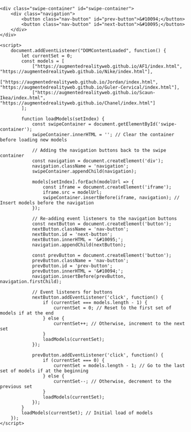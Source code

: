 <html lang="ro">
<head>
    <meta charset="UTF-8">
    <meta name="viewport" content="width=device-width, initial-scale=1.0">
    <title>Embed Modele 3D</title>
    <style>
        body {
            margin: 0;
            padding: 0;
            display: flex;
            flex-direction: column;
            align-items: center;
            justify-content: center;
            height: 100vh;
            background: url('image.png') no-repeat center center fixed;
            background-size: cover;
        }
        .swipe-container {
            display: flex;
            flex-direction: column;
            align-items: center;
            width: 200px; /* Adjust this as needed */
            overflow: hidden;
            position: relative;
            margin-top: 20px;
        }
        .swipe-container iframe {
            width: 200px;
            height: 240px;
            border-radius: 30%;
            margin-bottom: 60px; /* Space between models */
        }
        .navigation {
            display: flex;
            justify-content: space-between;
            position: absolute;
            top: calc(50% - 30px);
            width: 100%;
            transform: translateY(-50%);
        }
        .nav-button {
            background-color: #007BFF; /* Bootstrap primary color for reference */
            color: white;
            border: none;
            border-radius: 50%;
            width: 40px;
            height: 40px;
            cursor: pointer;
            opacity: 0.8;
            transition: opacity 0.3s ease;
        }
        .nav-button:hover {
            opacity: 1;
        }
    </style>
</head>
<body>

    <div class="swipe-container" id="swipe-container">
        <div class="navigation">
            <button class="nav-button" id="prev-button">&#10094;</button>
            <button class="nav-button" id="next-button">&#10095;</button>
        </div>
    </div>

    <script>
        document.addEventListener("DOMContentLoaded", function() {
            let currentSet = 0;
            const models = [
                ["https://augmentedrealityweb.github.io/AF1/index.html", "https://augmentedrealityweb.github.io/Nike/index.html"],
                ["https://augmentedrealityweb.github.io/Jordan/index.html", "https://augmentedrealityweb.github.io/Guler-Cervical/index.html"],
                ["https://augmentedrealityweb.github.io/Scaun-Ikea/index.html", "https://augmentedrealityweb.github.io/Chanel/index.html"]
            ];

            function loadModels(setIndex) {
                const swipeContainer = document.getElementById('swipe-container');
                swipeContainer.innerHTML = ''; // Clear the container before loading new models

                // Adding the navigation buttons back to the swipe container
                const navigation = document.createElement('div');
                navigation.className = 'navigation';
                swipeContainer.appendChild(navigation);

                models[setIndex].forEach(modelUrl => {
                    const iframe = document.createElement('iframe');
                    iframe.src = modelUrl;
                    swipeContainer.insertBefore(iframe, navigation); // Insert models before the navigation
                });

                // Re-adding event listeners to the navigation buttons
                const nextButton = document.createElement('button');
                nextButton.className = 'nav-button';
                nextButton.id = 'next-button';
                nextButton.innerHTML = '&#10095;';
                navigation.appendChild(nextButton);

                const prevButton = document.createElement('button');
                prevButton.className = 'nav-button';
                prevButton.id = 'prev-button';
                prevButton.innerHTML = '&#10094;';
                navigation.insertBefore(prevButton, navigation.firstChild);

                // Event listeners for buttons
                nextButton.addEventListener('click', function() {
                    if (currentSet === models.length - 1) {
                        currentSet = 0; // Reset to the first set of models if at the end
                    } else {
                        currentSet++; // Otherwise, increment to the next set
                    }
                    loadModels(currentSet);
                });

                prevButton.addEventListener('click', function() {
                    if (currentSet === 0) {
                        currentSet = models.length - 1; // Go to the last set of models if at the beginning
                    } else {
                        currentSet--; // Otherwise, decrement to the previous set
                    }
                    loadModels(currentSet);
                });
            }
            loadModels(currentSet); // Initial load of models
        });
    </script>
</body>
</html>
